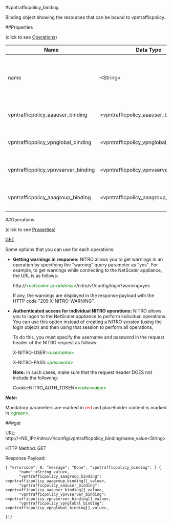 #vpntrafficpolicy_binding

Binding object showing the resources that can be bound to vpntrafficpolicy.


##Properties 
<span>(click to see [Operations](#operations))</span>


<table><thead><tr><th>Name</th><th> Data Type</th><th> Permissions</th><th>Description</th></tr></thead><tbody><tr><td>name</td><td>&lt;String></td><td>Read-write</td><td>Name of the traffic policy for which to display detailed information.&lt;br>Minimum length = 1</td><tr><tr><td>vpntrafficpolicy_aaauser_binding</td><td>&lt;vpntrafficpolicy_aaauser_binding[]></td><td>Read-only</td><td>aaauser that can be bound to vpntrafficpolicy.</td><tr><tr><td>vpntrafficpolicy_vpnglobal_binding</td><td>&lt;vpntrafficpolicy_vpnglobal_binding[]></td><td>Read-only</td><td>vpnglobal that can be bound to vpntrafficpolicy.</td><tr><tr><td>vpntrafficpolicy_vpnvserver_binding</td><td>&lt;vpntrafficpolicy_vpnvserver_binding[]></td><td>Read-only</td><td>vpnvserver that can be bound to vpntrafficpolicy.</td><tr><tr><td>vpntrafficpolicy_aaagroup_binding</td><td>&lt;vpntrafficpolicy_aaagroup_binding[]></td><td>Read-only</td><td>aaagroup that can be bound to vpntrafficpolicy.</td><tr></tbody></table>
##Operations 
<span>(click to see [Properties](#properties))</span>


[GET](#get)


Some options that you can use for each operations:
<ul><li><p><b>Getting warnings in response:</b> NITRO allows you to get warnings in an operation by specifying the "warning" query parameter as "yes". For example, to get warnings while connecting to the NetScaler appliance, the URL is as follows:</p><p>http://<span style="color:green;font-style:italic;">&lt;netscaler-ip-address&gt;</span>/nitro/v1/config/login?warning=yes</p><p>If any, the warnings are displayed in the response payload with the HTTP code "209 X-NITRO-WARNING".</p></li><li><p><b>Authenticated access for individual NITRO operations:</b> NITRO allows you to logon to the NetScaler appliance to perform individual operations. You can use this option instead of creating a NITRO session (using the login object) and then using that session to perform all operations,</p><p>To do this, you must specify the username and password in the request header of the NITRO request as follows:</p><p>X-NITRO-USER:<span style="color:green;font-style:italic;">&lt;username&gt;</span></p><p>X-NITRO-PASS:<span style="color:green;font-style:italic;">&lt;password&gt;</span></p><p><b>Note:</b> In such cases, make sure that the request header DOES not include the following:</p><p>Cookie:NITRO_AUTH_TOKEN=<span style="color:green;font-style:italic;">&lt;tokenvalue&gt;</span></p></li></ul>



***Note:*** 
Mandatory parameters are marked in <span style="color:#FF0000;">red</span> and placeholder content is marked in <span style="color:green;font-style:italic">&lt;green&gt;</span>.

###get



URL: http://&lt;NS_IP&gt;/nitro/v1/config/vpntrafficpolicy_binding/name_value&lt;String&gt;
HTTP Method: GET
Response Payload: ```{ "errorcode": 0, "message": "Done", "vpntrafficpolicy_binding": [ {      "name":<String_value>,      "vpntrafficpolicy_aaagroup_binding":<vpntrafficpolicy_aaagroup_binding[]_value>,      "vpntrafficpolicy_aaauser_binding":<vpntrafficpolicy_aaauser_binding[]_value>,      "vpntrafficpolicy_vpnvserver_binding":<vpntrafficpolicy_vpnvserver_binding[]_value>,      "vpntrafficpolicy_vpnglobal_binding":<vpntrafficpolicy_vpnglobal_binding[]_value>,}]}```



